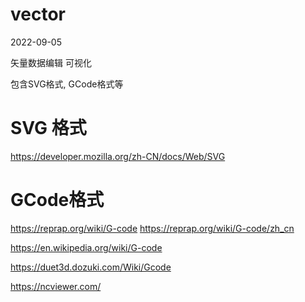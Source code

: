 # vector

2022-09-05 

矢量数据编辑 可视化

包含SVG格式, GCode格式等

# SVG 格式

https://developer.mozilla.org/zh-CN/docs/Web/SVG

# GCode格式

https://reprap.org/wiki/G-code
https://reprap.org/wiki/G-code/zh_cn

https://en.wikipedia.org/wiki/G-code

https://duet3d.dozuki.com/Wiki/Gcode

https://ncviewer.com/